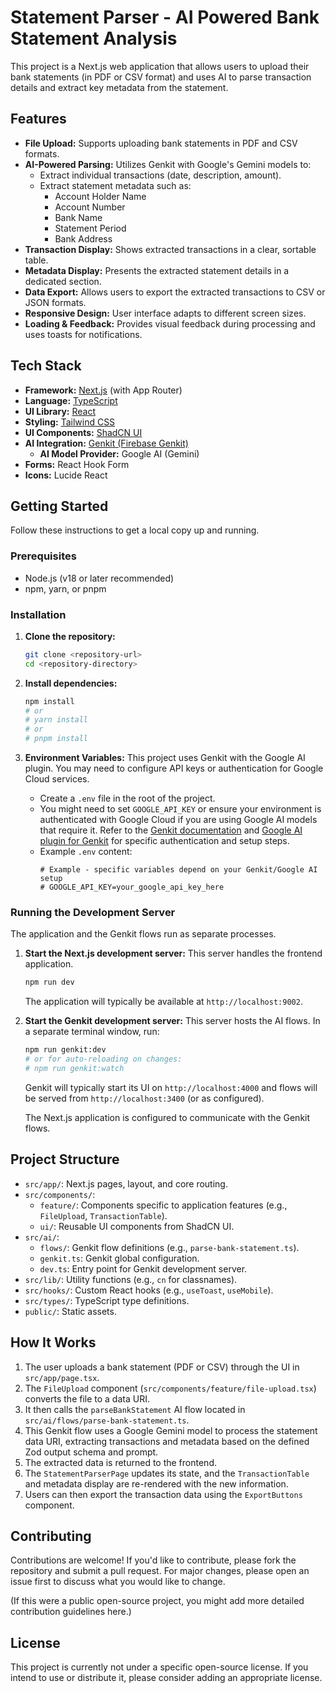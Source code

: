 # Statement Parser - AI Powered Bank Statement Analysis

This project is a Next.js web application that allows users to upload their bank statements (in PDF or CSV format) and uses AI to parse transaction details and extract key metadata from the statement.

## Features

*   **File Upload:** Supports uploading bank statements in PDF and CSV formats.
*   **AI-Powered Parsing:** Utilizes Genkit with Google's Gemini models to:
    *   Extract individual transactions (date, description, amount).
    *   Extract statement metadata such as:
        *   Account Holder Name
        *   Account Number
        *   Bank Name
        *   Statement Period
        *   Bank Address
*   **Transaction Display:** Shows extracted transactions in a clear, sortable table.
*   **Metadata Display:** Presents the extracted statement details in a dedicated section.
*   **Data Export:** Allows users to export the extracted transactions to CSV or JSON formats.
*   **Responsive Design:** User interface adapts to different screen sizes.
*   **Loading & Feedback:** Provides visual feedback during processing and uses toasts for notifications.

## Tech Stack

*   **Framework:** [Next.js](https://nextjs.org/) (with App Router)
*   **Language:** [TypeScript](https://www.typescriptlang.org/)
*   **UI Library:** [React](https://reactjs.org/)
*   **Styling:** [Tailwind CSS](https://tailwindcss.com/)
*   **UI Components:** [ShadCN UI](https://ui.shadcn.com/)
*   **AI Integration:** [Genkit (Firebase Genkit)](https://firebase.google.com/docs/genkit)
    *   **AI Model Provider:** Google AI (Gemini)
*   **Forms:** React Hook Form
*   **Icons:** Lucide React

## Getting Started

Follow these instructions to get a local copy up and running.

### Prerequisites

*   Node.js (v18 or later recommended)
*   npm, yarn, or pnpm

### Installation

1.  **Clone the repository:**
    ```bash
    git clone <repository-url>
    cd <repository-directory>
    ```

2.  **Install dependencies:**
    ```bash
    npm install
    # or
    # yarn install
    # or
    # pnpm install
    ```

3.  **Environment Variables:**
    This project uses Genkit with the Google AI plugin. You may need to configure API keys or authentication for Google Cloud services.
    *   Create a `.env` file in the root of the project.
    *   You might need to set `GOOGLE_API_KEY` or ensure your environment is authenticated with Google Cloud if you are using Google AI models that require it. Refer to the [Genkit documentation](https://firebase.google.com/docs/genkit) and [Google AI plugin for Genkit](https://www.npmjs.com/package/@genkit-ai/googleai) for specific authentication and setup steps.
    *   Example `.env` content:
        ```env
        # Example - specific variables depend on your Genkit/Google AI setup
        # GOOGLE_API_KEY=your_google_api_key_here
        ```

### Running the Development Server

The application and the Genkit flows run as separate processes.

1.  **Start the Next.js development server:**
    This server handles the frontend application.
    ```bash
    npm run dev
    ```
    The application will typically be available at `http://localhost:9002`.

2.  **Start the Genkit development server:**
    This server hosts the AI flows.
    In a separate terminal window, run:
    ```bash
    npm run genkit:dev
    # or for auto-reloading on changes:
    # npm run genkit:watch
    ```
    Genkit will typically start its UI on `http://localhost:4000` and flows will be served from `http://localhost:3400` (or as configured).

    The Next.js application is configured to communicate with the Genkit flows.

## Project Structure

*   `src/app/`: Next.js pages, layout, and core routing.
*   `src/components/`:
    *   `feature/`: Components specific to application features (e.g., `FileUpload`, `TransactionTable`).
    *   `ui/`: Reusable UI components from ShadCN UI.
*   `src/ai/`:
    *   `flows/`: Genkit flow definitions (e.g., `parse-bank-statement.ts`).
    *   `genkit.ts`: Genkit global configuration.
    *   `dev.ts`: Entry point for Genkit development server.
*   `src/lib/`: Utility functions (e.g., `cn` for classnames).
*   `src/hooks/`: Custom React hooks (e.g., `useToast`, `useMobile`).
*   `src/types/`: TypeScript type definitions.
*   `public/`: Static assets.

## How It Works

1.  The user uploads a bank statement (PDF or CSV) through the UI in `src/app/page.tsx`.
2.  The `FileUpload` component (`src/components/feature/file-upload.tsx`) converts the file to a data URI.
3.  It then calls the `parseBankStatement` AI flow located in `src/ai/flows/parse-bank-statement.ts`.
4.  This Genkit flow uses a Google Gemini model to process the statement data URI, extracting transactions and metadata based on the defined Zod output schema and prompt.
5.  The extracted data is returned to the frontend.
6.  The `StatementParserPage` updates its state, and the `TransactionTable` and metadata display are re-rendered with the new information.
7.  Users can then export the transaction data using the `ExportButtons` component.

## Contributing

Contributions are welcome! If you'd like to contribute, please fork the repository and submit a pull request. For major changes, please open an issue first to discuss what you would like to change.

(If this were a public open-source project, you might add more detailed contribution guidelines here.)

## License

This project is currently not under a specific open-source license. If you intend to use or distribute it, please consider adding an appropriate license.
```